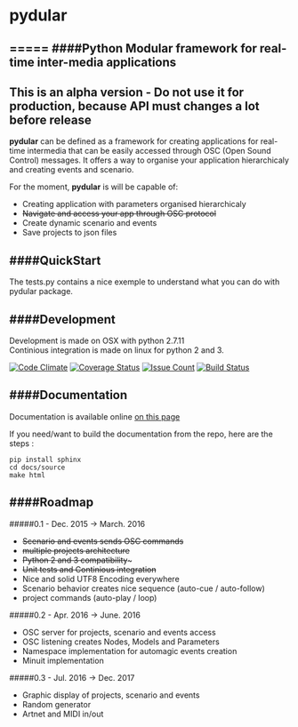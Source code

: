 # pydular
=====
####Python Modular framework for real-time inter-media applications
---
**This is an alpha version - Do not use it for production, because API must changes a lot before release**
---

**pydular** can be defined as a framework for creating applications for real-time intermedia
that can be easily accessed through OSC (Open Sound Control) messages.
It offers a way to organise your application hierarchicaly and creating events and scenario.

For the moment, **pydular** is will be capable of:

-  Creating application with parameters organised hierarchicaly
-  ~~Navigate and access your app through OSC protocol~~
-  Create dynamic scenario and events
-  Save projects to json files

####QuickStart
---
The tests.py contains a nice exemple to understand what you can do with pydular package.

####Development
---
Development is made on OSX with python 2.7.11    
Continious integration is made on linux for python 2 and 3.

[![Code Climate](https://codeclimate.com/github/PixelStereo/pydular/badges/gpa.svg)](https://codeclimate.com/github/PixelStereo/pydular)
[![Coverage Status](https://coveralls.io/repos/github/PixelStereo/pydular/badge.svg?branch=master)](https://coveralls.io/github/PixelStereo/pydular?branch=master)
[![Issue Count](https://codeclimate.com/github/PixelStereo/pydular/badges/issue_count.svg)](https://codeclimate.com/github/PixelStereo/pydular)
[![Build Status](https://travis-ci.org/PixelStereo/pydular.svg?branch=master)](https://travis-ci.org/PixelStereo/pydular)

####Documentation
---
Documentation is available online [on this page](http://pixelstereo.github.io/pydular)    

If you need/want to build the documentation from the repo, here are the steps : 

    pip install sphinx
    cd docs/source
    make html

####Roadmap
---
#####0.1 - Dec. 2015 -> March. 2016
* ~~Scenario and events sends OSC commands~~
* ~~multiple projects architecture~~
* ~~Python 2 and 3 compatibility~~~
* ~~Unit tests and Continious integration~~
* Nice and solid UTF8 Encoding everywhere
* Scenario behavior creates nice sequence (auto-cue / auto-follow)
* project commands (auto-play / loop)

#####0.2 - Apr. 2016 -> June. 2016
* OSC server for projects, scenario and events access
* OSC listening creates Nodes, Models and Parameters
* Namespace implementation for automagic events creation
* Minuit implementation

#####0.3 - Jul. 2016 -> Dec. 2017
* Graphic display of projects, scenario and events
* Random generator
* Artnet and MIDI in/out
